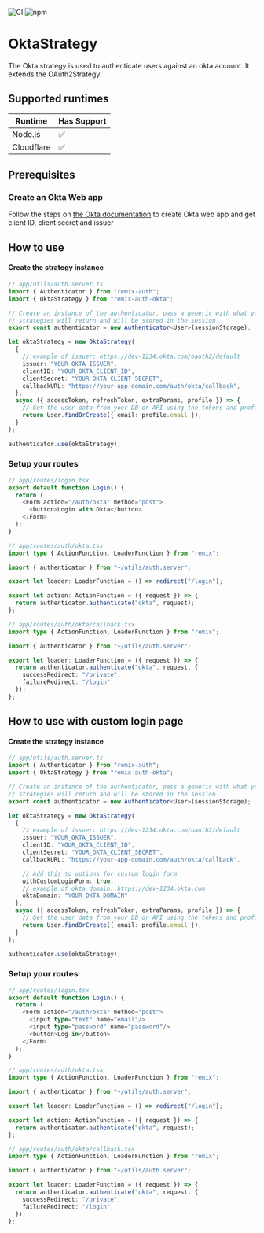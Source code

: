 ![CI](https://img.shields.io/github/actions/workflow/status/jrakotoharisoa/remix-auth-okta/main.yml?branch=main&style=flat-square)
![npm](https://img.shields.io/npm/v/remix-auth-okta?style=flat-square)
# OktaStrategy

The Okta strategy is used to authenticate users against an okta account. It extends the OAuth2Strategy.

## Supported runtimes

| Runtime    | Has Support |
| ---------- | ----------- |
| Node.js    | ✅          |
| Cloudflare | ✅          |

<!-- If it doesn't support one runtime, explain here why -->
## Prerequisites
### Create an Okta Web app

Follow the steps on [the Okta documentation](https://developer.okta.com/docs/guides/sign-into-web-app/nodeexpress/main/#understand-the-callback-route) to create Okta web app and get client ID, client secret and issuer

## How to use

#### Create the strategy instance

```typescript
// app/utils/auth.server.ts
import { Authenticator } from "remix-auth";
import { OktaStrategy } from "remix-auth-okta";

// Create an instance of the authenticator, pass a generic with what your
// strategies will return and will be stored in the session
export const authenticator = new Authenticator<User>(sessionStorage);

let oktaStrategy = new OktaStrategy(
  {
    // example of issuer: https://dev-1234.okta.com/oauth2/default
    issuer: "YOUR_OKTA_ISSUER", 
    clientID: "YOUR_OKTA_CLIENT_ID",
    clientSecret: "YOUR_OKTA_CLIENT_SECRET",
    callbackURL: "https://your-app-domain.com/auth/okta/callback",
  },
  async ({ accessToken, refreshToken, extraParams, profile }) => {
    // Get the user data from your DB or API using the tokens and profile
    return User.findOrCreate({ email: profile.email });
  }
);

authenticator.use(oktaStrategy);
```

### Setup your routes

```typescript
// app/routes/login.tsx
export default function Login() {
  return (
    <Form action="/auth/okta" method="post">
      <button>Login with Okta</button>
    </Form>
  );
}
```


```typescript
// app/routes/auth/okta.tsx
import type { ActionFunction, LoaderFunction } from "remix";

import { authenticator } from "~/utils/auth.server";

export let loader: LoaderFunction = () => redirect("/login");

export let action: ActionFunction = ({ request }) => {
  return authenticator.authenticate("okta", request);
};

```

```typescript
// app/routes/auth/okta/callback.tsx
import type { ActionFunction, LoaderFunction } from "remix";

import { authenticator } from "~/utils/auth.server";

export let loader: LoaderFunction = ({ request }) => {
  return authenticator.authenticate("okta", request, {
    successRedirect: "/private",
    failureRedirect: "/login",
  });
};

```

## How to use with custom login page

#### Create the strategy instance

```typescript
// app/utils/auth.server.ts
import { Authenticator } from "remix-auth";
import { OktaStrategy } from "remix-auth-okta";

// Create an instance of the authenticator, pass a generic with what your
// strategies will return and will be stored in the session
export const authenticator = new Authenticator<User>(sessionStorage);

let oktaStrategy = new OktaStrategy(
  {
    // example of issuer: https://dev-1234.okta.com/oauth2/default
    issuer: "YOUR_OKTA_ISSUER", 
    clientID: "YOUR_OKTA_CLIENT_ID",
    clientSecret: "YOUR_OKTA_CLIENT_SECRET",
    callbackURL: "https://your-app-domain.com/auth/okta/callback",

    // Add this to options for custom login form
    withCustomLoginForm: true,
    // example of okta domain: https://dev-1234.okta.com
    oktaDomain: "YOUR_OKTA_DOMAIN"
  },
  async ({ accessToken, refreshToken, extraParams, profile }) => {
    // Get the user data from your DB or API using the tokens and profile
    return User.findOrCreate({ email: profile.email });
  }
);

authenticator.use(oktaStrategy);
```

### Setup your routes

```typescript
// app/routes/login.tsx
export default function Login() {
  return (
    <Form action="/auth/okta" method="post">
      <input type="text" name="email"/>
      <input type="password" name="password"/>
      <button>Log in</button>
    </Form>
  );
}
```


```typescript
// app/routes/auth/okta.tsx
import type { ActionFunction, LoaderFunction } from "remix";

import { authenticator } from "~/utils/auth.server";

export let loader: LoaderFunction = () => redirect("/login");

export let action: ActionFunction = ({ request }) => {
  return authenticator.authenticate("okta", request);
};

```

```typescript
// app/routes/auth/okta/callback.tsx
import type { ActionFunction, LoaderFunction } from "remix";

import { authenticator } from "~/utils/auth.server";

export let loader: LoaderFunction = ({ request }) => {
  return authenticator.authenticate("okta", request, {
    successRedirect: "/private",
    failureRedirect: "/login",
  });
};

```
